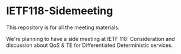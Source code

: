 # IETF118-Sidemeeting
This repository is for all the meeting materials.

We're planning to have a side meeting at IETF 118: Consideration and discussion about QoS & TE for Differentiated Deterministic services.
